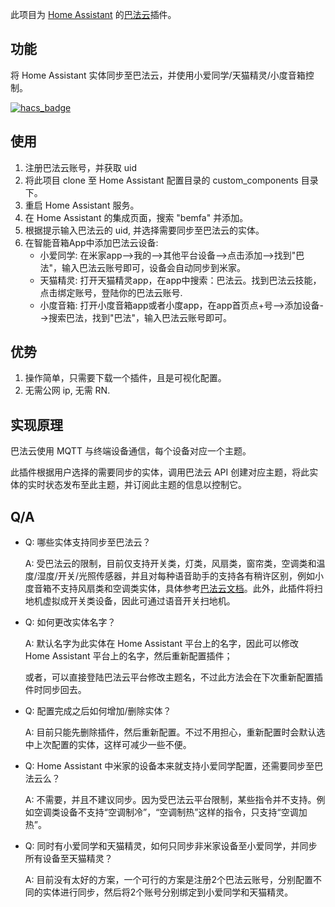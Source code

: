此项目为 [Home Assistant](https://www.home-assistant.io/) 的[巴法云](https://cloud.bemfa.com/)插件。

## 功能
将 Home Assistant 实体同步至巴法云，并使用小爱同学/天猫精灵/小度音箱控制。

[![hacs_badge](https://img.shields.io/badge/HACS-Custom-41BDF5.svg?style=for-the-badge)](https://github.com/hacs/integration)

## 使用
  1. 注册巴法云账号，并获取 uid
  2. 将此项目 clone 至 Home Assistant 配置目录的 custom\_components 目录下。
  3. 重启 Home Assistant 服务。
  4. 在 Home Assistant 的集成页面，搜索 "bemfa" 并添加。
  5. 根据提示输入巴法云的 uid, 并选择需要同步至巴法云的实体。
  6. 在智能音箱App中添加巴法云设备:
     * 小爱同学: 在米家app-->我的-->其他平台设备-->点击添加-->找到"巴法"，输入巴法云账号即可，设备会自动同步到米家。
     * 天猫精灵: 打开天猫精灵app，在app中搜索：巴法云。找到巴法云技能，点击绑定账号，登陆你的巴法云账号.
     * 小度音箱: 打开小度音箱app或者小度app，在app首页点+号-->添加设备-->搜索巴法，找到"巴法"，输入巴法云账号即可。

## 优势
  1. 操作简单，只需要下载一个插件，且是可视化配置。
  2. 无需公网 ip, 无需 RN.

## 实现原理
巴法云使用 MQTT 与终端设备通信，每个设备对应一个主题。

此插件根据用户选择的需要同步的实体，调用巴法云 API 创建对应主题，将此实体的实时状态发布至此主题，并订阅此主题的信息以控制它。

## Q/A
  - Q: 哪些实体支持同步至巴法云？

    A: 受巴法云的限制，目前仅支持开关类，灯类，风扇类，窗帘类，空调类和温度/湿度/开关/光照传感器，并且对每种语音助手的支持各有稍许区别，例如小度音箱不支持风扇类和空调类实体，具体参考[巴法云文档](https://cloud.bemfa.com/docs/#/)。此外，此插件将扫地机虚拟成开关类设备，因此可通过语音开关扫地机。

  - Q: 如何更改实体名字？

    A: 默认名字为此实体在 Home Assistant 平台上的名字，因此可以修改 Home Assistant 平台上的名字，然后重新配置插件；

       或者，可以直接登陆巴法云平台修改主题名，不过此方法会在下次重新配置插件时同步回去。

  - Q: 配置完成之后如何增加/删除实体？

    A: 目前只能先删除插件，然后重新配置。不过不用担心，重新配置时会默认选中上次配置的实体，这样可减少一些不便。

  - Q: Home Assistant 中米家的设备本来就支持小爱同学配置，还需要同步至巴法云么？

    A: 不需要，并且不建议同步。因为受巴法云平台限制，某些指令并不支持。例如空调类设备不支持“空调制冷”，“空调制热”这样的指令，只支持“空调加热”。

  - Q: 同时有小爱同学和天猫精灵，如何只同步非米家设备至小爱同学，并同步所有设备至天猫精灵？

    A: 目前没有太好的方案，一个可行的方案是注册2个巴法云账号，分别配置不同的实体进行同步，然后将2个账号分别绑定到小爱同学和天猫精灵。
